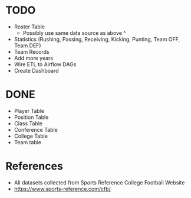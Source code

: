 # TODO
  - Roster Table
    - Possibly use same data source as above ^
  - Statistics (Rushing, Passing, Receiving, Kicking, Punting, Team OFF, Team DEF)
  - Team Records
  - Add more years
  - Wire ETL to Airflow DAGs
  - Create Dashboard


# DONE
  - Player Table
  - Position Table
  - Class Table
  - Conference Table
  - College Table
  - Team table
# References
  - All datasets collected from Sports Reference College Football Website
  - https://www.sports-reference.com/cfb/
